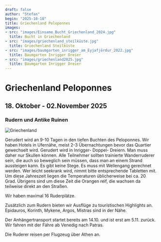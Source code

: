 ```yaml
---
draft: false
author: "Stefan"
begin: "2025-10-18"
title: Griechenland Peloponnes
images:
- src: "images/Einsame_Bucht_Griechenland_2024.jpg"
  title: Bucht in Griechenland
- src: "images/griechenland_steilküste.jpg"
  title: Griechenland Steilküste
- src: "images/baumgarten_inrigger_am_Eyjafjördur_2022.jpg"
  title: Baumgarten Inrigger Dreier
- src: "images/griechenland2025.jpg"
  title: Baumgarten Inrigger Dreier
---
```

# Griechenland Peloponnes

## 18. Oktober - 02.November 2025

### Rudern und Antike Ruinen


![Griechenland](./images/griechenland2025)

Gerudert wird an 9-10 Tagen in den tiefen Buchten des Peloponnes. Wir haben Hotels in Ufernähe, meist 2-3 Übernachtungen bevor das Quartier gewechselt wird.
Gerudert wird in Inrigger- Doppel- Dreiern. Man muss daher nur Skullen können. Alle Teilnehmer sollten trainierte Wanderruderer sein, die auch so beweglich sein müssen, dass man an einem Strand aussteigen kann. Es gibt keine Stege. Es muss mit Wellengang gerechnet werden. Wer leicht seekrank wird, nimmt bitte entsprechende Tabletten mit.
Um diese Jahreszeit liegen die Temperaturen üblicherweise bei ca. 20 Grad.
Übrigens sind um diese Zeit die Orangen reif, die wachsen da teilweise direkt an den Straßen.

Wir haben maximal 16 Ruderplätze.

Zusätzlich zum Rudern bieten wir Ausflüge zu touristischen Highlights an. Epidauros, Korinth, Mykene, Argos, Mistras sind in der Nähe.

Der Anhängertransport startet bereits am 14.10. und ist erst am 5.11. zurück. Wir fahren mit der Fähre ab Venedig nach Patras.

Die Ruderer reisen per Flugzeug über Athen an.
